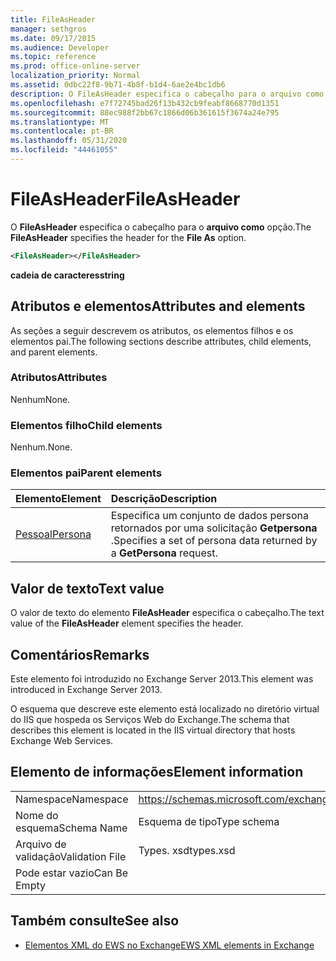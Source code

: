 ```yaml
---
title: FileAsHeader
manager: sethgros
ms.date: 09/17/2015
ms.audience: Developer
ms.topic: reference
ms.prod: office-online-server
localization_priority: Normal
ms.assetid: 0dbc22f8-9b71-4b8f-b1d4-6ae2e4bc1db6
description: O FileAsHeader especifica o cabeçalho para o arquivo como opção.
ms.openlocfilehash: e7f72745bad26f13b432cb9feabf8668770d1351
ms.sourcegitcommit: 88ec988f2bb67c1866d06b361615f3674a24e795
ms.translationtype: MT
ms.contentlocale: pt-BR
ms.lasthandoff: 05/31/2020
ms.locfileid: "44461055"
---
```

# <a name="fileasheader"></a><span data-ttu-id="b092e-103">FileAsHeader</span><span class="sxs-lookup"><span data-stu-id="b092e-103">FileAsHeader</span></span>

<span data-ttu-id="b092e-104">O **FileAsHeader** especifica o cabeçalho para o **arquivo como** opção.</span><span class="sxs-lookup"><span data-stu-id="b092e-104">The **FileAsHeader** specifies the header for the **File As** option.</span></span> 
  
```XML
<FileAsHeader></FileAsHeader>
```

 <span data-ttu-id="b092e-105">**cadeia de caracteres**</span><span class="sxs-lookup"><span data-stu-id="b092e-105">**string**</span></span>
## <a name="attributes-and-elements"></a><span data-ttu-id="b092e-106">Atributos e elementos</span><span class="sxs-lookup"><span data-stu-id="b092e-106">Attributes and elements</span></span>

<span data-ttu-id="b092e-107">As seções a seguir descrevem os atributos, os elementos filhos e os elementos pai.</span><span class="sxs-lookup"><span data-stu-id="b092e-107">The following sections describe attributes, child elements, and parent elements.</span></span>
  
### <a name="attributes"></a><span data-ttu-id="b092e-108">Atributos</span><span class="sxs-lookup"><span data-stu-id="b092e-108">Attributes</span></span>

<span data-ttu-id="b092e-109">Nenhum</span><span class="sxs-lookup"><span data-stu-id="b092e-109">None.</span></span>
  
### <a name="child-elements"></a><span data-ttu-id="b092e-110">Elementos filho</span><span class="sxs-lookup"><span data-stu-id="b092e-110">Child elements</span></span>

<span data-ttu-id="b092e-111">Nenhum.</span><span class="sxs-lookup"><span data-stu-id="b092e-111">None.</span></span>
  
### <a name="parent-elements"></a><span data-ttu-id="b092e-112">Elementos pai</span><span class="sxs-lookup"><span data-stu-id="b092e-112">Parent elements</span></span>

|<span data-ttu-id="b092e-113">**Elemento**</span><span class="sxs-lookup"><span data-stu-id="b092e-113">**Element**</span></span>|<span data-ttu-id="b092e-114">**Descrição**</span><span class="sxs-lookup"><span data-stu-id="b092e-114">**Description**</span></span>|
|:-----|:-----|
|[<span data-ttu-id="b092e-115">Pessoal</span><span class="sxs-lookup"><span data-stu-id="b092e-115">Persona</span></span>](persona.md) <br/> |<span data-ttu-id="b092e-116">Especifica um conjunto de dados persona retornados por uma solicitação **Getpersona** .</span><span class="sxs-lookup"><span data-stu-id="b092e-116">Specifies a set of persona data returned by a **GetPersona** request.</span></span>  <br/> |
   
## <a name="text-value"></a><span data-ttu-id="b092e-117">Valor de texto</span><span class="sxs-lookup"><span data-stu-id="b092e-117">Text value</span></span>

<span data-ttu-id="b092e-118">O valor de texto do elemento **FileAsHeader** especifica o cabeçalho.</span><span class="sxs-lookup"><span data-stu-id="b092e-118">The text value of the **FileAsHeader** element specifies the header.</span></span> 
  
## <a name="remarks"></a><span data-ttu-id="b092e-119">Comentários</span><span class="sxs-lookup"><span data-stu-id="b092e-119">Remarks</span></span>

<span data-ttu-id="b092e-120">Este elemento foi introduzido no Exchange Server 2013.</span><span class="sxs-lookup"><span data-stu-id="b092e-120">This element was introduced in Exchange Server 2013.</span></span>
  
<span data-ttu-id="b092e-121">O esquema que descreve este elemento está localizado no diretório virtual do IIS que hospeda os Serviços Web do Exchange.</span><span class="sxs-lookup"><span data-stu-id="b092e-121">The schema that describes this element is located in the IIS virtual directory that hosts Exchange Web Services.</span></span>
  
## <a name="element-information"></a><span data-ttu-id="b092e-122">Elemento de informações</span><span class="sxs-lookup"><span data-stu-id="b092e-122">Element information</span></span>

|||
|:-----|:-----|
|<span data-ttu-id="b092e-123">Namespace</span><span class="sxs-lookup"><span data-stu-id="b092e-123">Namespace</span></span>  <br/> |https://schemas.microsoft.com/exchange/services/2006/types  <br/> |
|<span data-ttu-id="b092e-124">Nome do esquema</span><span class="sxs-lookup"><span data-stu-id="b092e-124">Schema Name</span></span>  <br/> |<span data-ttu-id="b092e-125">Esquema de tipo</span><span class="sxs-lookup"><span data-stu-id="b092e-125">Type schema</span></span>  <br/> |
|<span data-ttu-id="b092e-126">Arquivo de validação</span><span class="sxs-lookup"><span data-stu-id="b092e-126">Validation File</span></span>  <br/> |<span data-ttu-id="b092e-127">Types. xsd</span><span class="sxs-lookup"><span data-stu-id="b092e-127">types.xsd</span></span>  <br/> |
|<span data-ttu-id="b092e-128">Pode estar vazio</span><span class="sxs-lookup"><span data-stu-id="b092e-128">Can Be Empty</span></span>  <br/> ||
   
## <a name="see-also"></a><span data-ttu-id="b092e-129">Também consulte</span><span class="sxs-lookup"><span data-stu-id="b092e-129">See also</span></span>



- [<span data-ttu-id="b092e-130">Elementos XML do EWS no Exchange</span><span class="sxs-lookup"><span data-stu-id="b092e-130">EWS XML elements in Exchange</span></span>](ews-xml-elements-in-exchange.md)

